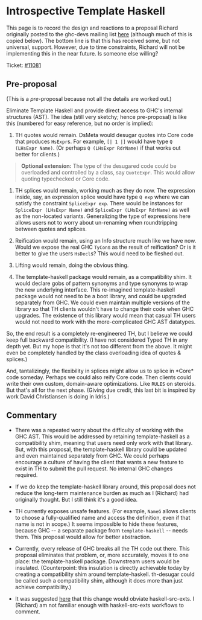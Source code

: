 # Introspective Template Haskell



This page is to record the design and reactions to a proposal Richard originally posted to the ghc-devs mailing list [
here](https://mail.haskell.org/pipermail/ghc-devs/2015-November/010402.html) (although much of this is copied below). The bottom line is that this has received some, but not universal, support. However, due to time constraints, Richard will not be implementing this in the near future. Is someone else willing?



Ticket: [\#11081](http://gitlabghc.nibbler/ghc/ghc/issues/11081)


## Pre-proposal



(This is a *pre*-proposal because not all the details are worked out.)



Eliminate Template Haskell and provide direct access to GHC's internal structures (AST). The idea (still very sketchy; hence pre-proposal) is like this (numbered for easy reference, but no order is implied):


1. TH quotes would remain. DsMeta would desugar quotes into Core code that produces `HsExpr`s. For example, `[| 1 |]` would have type `Q (LHsExpr Name)`. (Or perhaps `Q (LHsExpr RdrName)` if that works out better for clients.)

>
>
> **Optional extension:** The type of the desugared code could be overloaded and controlled by a class, say `QuoteExpr`. This would allow quoting typechecked or Core code.
>
>

1. TH splices would remain, working much as they do now. The expression inside, say, an expression splice would have type `Q exp` where we can satisfy the constraint `SpliceExpr exp`. There would be instances for `SpliceExpr (LHsExpr Name)` and `SpliceExpr (LHsExpr RdrName)` as well as the non-located variants. Generalizing the type of expressions here allows users not to worry about un-renaming when roundtripping between quotes and splices.

1. Reification would remain, using an Info structure much like we have now. Would we expose the real GHC `TyCon`s as the result of reification? Or is it better to give the users `HsDecl`s? This would need to be fleshed out.

1. Lifting would remain, doing the obvious thing.

1. The template-haskell package would remain, as a compatibility shim. It would declare gobs of pattern synonyms and type synonyms to wrap the new underlying interface. This re-imagined template-haskell package would not need to be a boot library, and could be upgraded separately from GHC. We could even maintain multiple versions of the library so that TH clients wouldn't have to change their code when GHC upgrades. The existence of this library would mean that casual TH users would not need to work with the more-complicated GHC AST datatypes.


So, the end result is a completely re-engineered TH, but I believe we could keep full backward compatibility. (I have not considered Typed TH in any depth yet. But my hope is that it's not too different from the above. It might even be completely handled by the class overloading idea of quotes & splices.) 



And, tantalizingly, the flexibility in splices might allow us to splice in \*Core\* code someday. Perhaps we could also reify Core code. Then clients could write their own custom, domain-aware optimizations. Like `RULES` on steroids. But that's all for the next phase. (Giving due credit, this last bit is inspired by work David Christiansen is doing in Idris.)


## Commentary


- There was a repeated worry about the difficulty of working with the GHC AST. This would be addressed by retaining template-haskell as a compatibility shim, meaning that users need only work with that library. But, with this proposal, the template-haskell library could be updated and even maintained separately from GHC. We could perhaps encourage a culture of having the client that wants a new feature to exist in TH to submit the pull request. No internal GHC changes required.

- If we do keep the template-haskell library around, this proposal does not reduce the long-term maintenance burden as much as I (Richard) had originally thought. But I still think it's a good idea.

- TH currently exposes unsafe features. (For example, `NameG` allows clients to choose a fully-qualified name and access the definition, even if that name is not in scope.) It seems impossible to hide these features, because GHC -- a separate package from `template-haskell` -- needs them. This proposal would allow for better abstraction.

- Currently, every release of GHC breaks all the TH code out there. This proposal eliminates that problem, or, more accurately, moves it to one place: the template-haskell package. Downstream users would be insulated. (Counterpoint: this insulation is directly achievable today by creating a compatibility shim around template-haskell. th-desugar could be called such a compatibility shim, although it does more than just achieve compatibility.)

- It was suggested [
  here](https://mail.haskell.org/pipermail/ghc-devs/2015-November/010411.html) that this change would obviate haskell-src-exts. I (Richard) am not familiar enough with haskell-src-exts workflows to comment.
